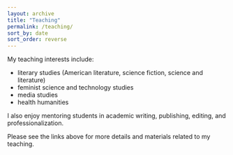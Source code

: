 ```yaml
---
layout: archive
title: "Teaching"
permalink: /teaching/
sort_by: date
sort_order: reverse
---
```


My teaching interests include: 
- literary studies (American literature, science fiction, science and literature)
- feminist science and technology studies
- media studies
- health humanities

I also enjoy mentoring students in academic writing, publishing, editing, and professionalization.

Please see the links above for more details and materials related to my teaching.